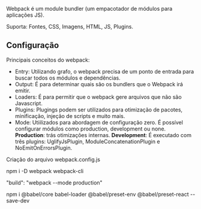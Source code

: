 Webpack é um module bundler (um empacotador de módulos para aplicações JS).

Suporta: Fontes, CSS, Imagens, HTML, JS, Plugins.


## Configuração
Principais conceitos do webpack:
- Entry: Utilizando grafo, o webpack precisa de um ponto de entrada para buscar todos os módulos e dependências.
- Output: É para determinar quais são os bundlers que o Webpack irá emitir.
- Loaders: É para permitir que o webpack gere arquivos que não são Javascript.
- Plugins: Plugings podem ser utilizados para otimização de pacotes, minificação, injeção de scripts e muito mais.
- Mode: Utiilizados para abordagem de configuração zero. É possível configurar módulos como production, development ou none.
	**Production**: trás otimizações internas.
	**Development**: É executado com três plugins: UglifyJsPlugin, ModuleConcatenationPlugin e NoEmitOnErrorsPlugin.


Criação do arquivo webpack.config.js

npm i -D webpack webpack-cli

"build": "webpack --mode production"

npm i @babel/core babel-loader @babel/preset-env @babel/preset-react --save-dev


